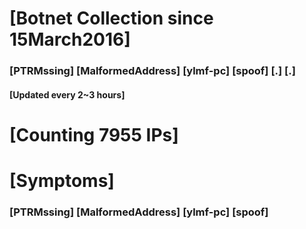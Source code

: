 # [Botnet Collection since 15March2016]
### [PTRMssing] [MalformedAddress] [ylmf-pc] [spoof] [.] [.]
#### [Updated every 2~3 hours]

# [Counting 7955 IPs]

# [Symptoms] 
###   [PTRMssing] [MalformedAddress] [ylmf-pc] [spoof]

